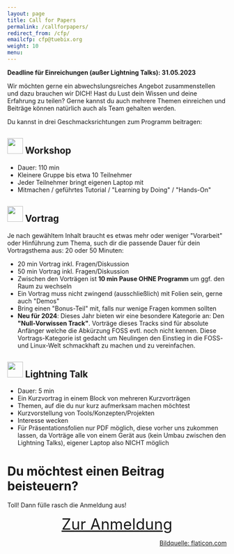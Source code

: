 ```yaml
---
layout: page
title: Call for Papers
permalink: /callforpapers/
redirect_from: /cfp/
emailcfp: cfp@tuebix.org
weight: 10
menu:
---
```


**Deadline für Einreichungen (außer Lightning Talks): 31.05.2023**

Wir möchten gerne ein abwechslungsreiches Angebot zusammenstellen und dazu brauchen wir DICH!
Hast du Lust dein Wissen und deine Erfahrung zu teilen?
Gerne kannst du auch mehrere Themen einreichen und Beiträge können natürlich auch als Team gehalten werden.

Du kannst in drei Geschmacksrichtungen zum Programm beitragen:

<h2><span><img height="36" width="36" src="../images/workshop.svg"></span> Workshop</h2>

  * Dauer: 110 min
  * Kleinere Gruppe bis etwa 10 Teilnehmer
  * Jeder Teilnehmer bringt eigenen Laptop mit
  * Mitmachen / geführtes Tutorial / "Learning by Doing" / "Hands-On"

<h2><span><img height="36" width="36" src="../images/talk.svg"></span> Vortrag</h2>

  Je nach gewähltem Inhalt braucht es etwas mehr oder weniger "Vorarbeit" oder Hinführung zum Thema, such dir die passende Dauer für dein Vortragsthema aus: 20 oder 50 Minuten:

  * 20 min Vortrag inkl. Fragen/Diskussion
  * 50 min Vortrag inkl. Fragen/Diskussion
  * Zwischen den Vorträgen ist <span style="font-weight: bold;">10 min Pause OHNE Programm </span> um ggf. den Raum zu wechseln
  * Ein Vortrag muss nicht zwingend (ausschließlich) mit Folien sein, gerne auch "Demos"
  * Bring einen "Bonus-Teil" mit, falls nur wenige Fragen kommen sollten
  * **Neu für 2024**: Dieses Jahr bieten wir eine besondere Kategorie an: Den
    **"Null-Vorwissen Track"**. Vorträge dieses Tracks sind für absolute
    Anfänger welche die Abkürzung FOSS evtl. noch nicht kennen. Diese
    Vortrags-Kategorie ist gedacht um Neulingen den Einstieg in die FOSS- und
    Linux-Welt schmackhaft zu machen und zu vereinfachen.

<!--
Der CfP ist zwar schon beendet, ABER du kannst gerne noch einen Lightning Talk
einreichen:
-->

<h2><span><img height="36" width="36" src="../images/lightning.svg"></span> Lightning Talk</h2>

  * Dauer: 5 min
  * Ein Kurzvortrag in einem Block von mehreren Kurzvorträgen
  * Themen, auf die du nur kurz aufmerksam machen möchtest
  * Kurzvorstellung von Tools/Konzepten/Projekten
  * Interesse wecken
  * Für Präsentationsfolien nur PDF möglich, diese vorher uns zukommen lassen, da Vorträge alle von einem Gerät aus (kein Umbau zwischen den Lightning Talks), eigener Laptop also NICHT möglich

# Du möchtest einen Beitrag beisteuern?

Toll! Dann fülle rasch die Anmeldung aus!

<div style="text-align: center; font-size: 250%; text-decoration: underline;">
  <a href="https://cfp.tuebix.org/tuebix-2024/cfp" target="_blank">Zur Anmeldung</a>
</div>

<p style="text-align: right;"><a href="https://www.flaticon.com" target="_blank">Bildquelle: flaticon.com</a></p>
